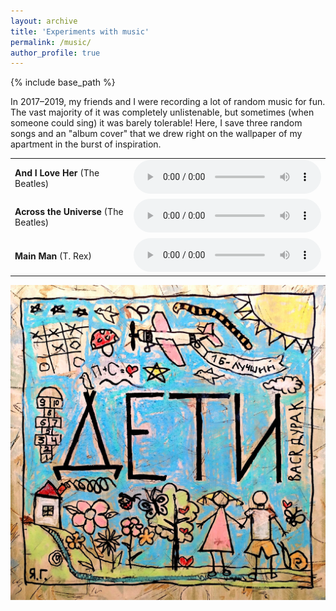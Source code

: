 ```yaml
---
layout: archive
title: 'Experiments with music'
permalink: /music/
author_profile: true
---
```


{% include base_path %}

In 2017–2019, my friends and I were recording a lot of random music for fun. The vast majority of it was completely
unlistenable, but sometimes (when someone could sing) it was barely tolerable! Here, I save three random songs and an "album cover"
that we drew right on the wallpaper of my apartment in the burst of inspiration.

<table border="0" cellspacing="0" cellpadding="0" style="border: none">
<tbody>
<tr>
<td><b>And I Love Her</b> (The Beatles)</td>
<td>
<audio controls>
  <source src="/music/and_i_love_her.mp3" type="audio/mpeg">
Your browser does not support the audio element.
</audio>
</td>
</tr>
<tr>
<td><b>Across the Universe</b> (The Beatles)</td>
<td>
<audio controls>
  <source src="/music/across_the_universe.mp3" type="audio/mpeg">
Your browser does not support the audio element.
</audio>
</td>
</tr>
<tr>
<td><b>Main Man</b> (T. Rex)</td>
<td>
<audio controls>
  <source src="/music/main_man.mp3" type="audio/mpeg">
Your browser does not support the audio element.
</audio>
</td>
</tr>
</tbody>
</table>

<img src="/images/album_cover.jpg">

